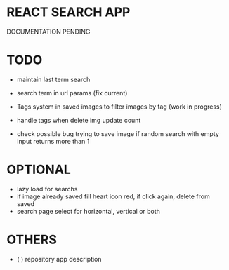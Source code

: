 # REACT SEARCH APP

DOCUMENTATION PENDING

# TODO
- maintain last term search
- search term in url params (fix current)
- Tags system in saved images to filter images by tag (work in progress)
- handle tags when delete img update count

- check possible bug trying to save image if random search with empty input returns more than 1

# OPTIONAL
- lazy load for searchs
- if image already saved fill heart icon red, if click again, delete from saved
- search page select for horizontal, vertical or both

# OTHERS

- (   ) repository app description